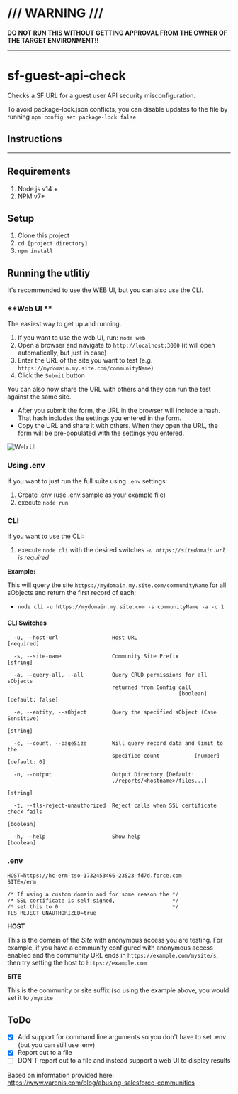 # **/// WARNING ///**

**DO NOT RUN THIS WITHOUT GETTING APPROVAL FROM THE OWNER OF THE TARGET ENVIRONMENT!!**

---

# sf-guest-api-check

Checks a SF URL for a guest user API security misconfiguration.

To avoid package-lock.json conflicts, you can disable updates to the file by running `npm config set package-lock false`

## Instructions

---

## Requirements

1. Node.js v14 +
2. NPM v7+

## Setup

1. Clone this project
2. `cd [project directory]`
3. `npm install`

## Running the utlitiy

It's recommended to use the WEB UI, but you can also use the CLI.

### **Web UI **

The easiest way to get up and running.

1. If you want to use the web UI, run: `node web`
2. Open a browser and navigate to `http://localhost:3000` (it will open automatically, but just in case)
3. Enter the URL of the site you want to test (e.g. `https://mydomain.my.site.com/communityName`)
4. Click the `Submit` button

You can also now share the URL with others and they can run the test against the same site.

- After you submit the form, the URL in the browser will include a hash. That hash includes the settings you entered in the form.
- Copy the URL and share it with others. When they open the URL, the form will be pre-populated with the settings you entered.

![Web UI](../../blob/docs/docs/web-ui.png?raw=true "Web UI")

### Using .env

If you want to just run the full suite using `.env` settings:

1. Create .env (use .env.sample as your example file)
2. execute `node run`

### **CLI**

If you want to use the CLI:

1. execute `node cli` with the desired switches _`-u https://sitedomain.url` is required_

**Example:**

This will query the site `https://mydomain.my.site.com/communityName` for all sObjects and return the first record of each:

- `node cli -u https://mydomain.my.site.com -s communityName -a -c 1 `

#### **CLI Switches**

```
  -u, --host-url                 Host URL                             [required]

  -s, --site-name                Community Site Prefix                  [string]

  -a, --query-all, --all         Query CRUD permissions for all sObjects
                                 returned from Config call
                                                      [boolean] [default: false]

  -e, --entity, --sObject        Query the specified sObject (Case Sensitive)
                                                                        [string]

  -c, --count, --pageSize        Will query record data and limit to the
                                 specified count           [number] [default: 0]

  -o, --output                   Output Directory [Default:
                                 ./reports/<hostname>/files...]
                                                                        [string]

  -t, --tls-reject-unauthorized  Reject calls when SSL certificate check fails
                                                                       [boolean]

  -h, --help                     Show help                             [boolean]
```

### **.env**

```
HOST=https://hc-erm-tso-1732453466-23523-fd7d.force.com
SITE=/erm

/* If using a custom domain and for some reason the */
/* SSL certificate is self-signed,                  */
/* set this to 0                                    */
TLS_REJECT_UNAUTHORIZED=true
```

**HOST**

This is the domain of the _Site_ with anonymous access you are testing.
For example, if you have a community configured with anonymous access
enabled and the community URL ends in `https://example.com/mysite/s`,
then try setting the host to `https://example.com`

**SITE**

This is the community or site suffix (so using the example above, you would set it to `/mysite`

## ToDo

- [x] Add support for command line arguments so you don't have to set .env (but you can still use .env)
- [x] Report out to a file
- [ ] DON'T report out to a file and instead support a web UI to display results

Based on information provided here: https://www.varonis.com/blog/abusing-salesforce-communities
